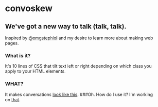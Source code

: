 convoskew
=========
We've got a new way to talk (talk, talk).
---------
Inspired by [@omgstephlol](https://twitter.com/omgstephlol/status/417507603695276032) and my desire to learn more about making web pages.

### What is it?
It's 10 lines of CSS that tilt text left or right depending on which class you apply to your HTML elements.
### WHAT?
It makes conversations [look like this](http://jsfiddle.net/wCDar/2/embedded/result/).
###Oh. How do I use it?
I'm working on [that](index.html).